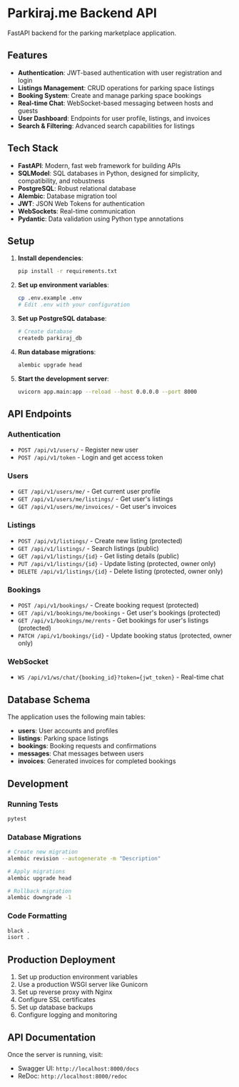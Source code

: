 # Parkiraj.me Backend API

FastAPI backend for the parking marketplace application.

## Features

- **Authentication**: JWT-based authentication with user registration and login
- **Listings Management**: CRUD operations for parking space listings
- **Booking System**: Create and manage parking space bookings
- **Real-time Chat**: WebSocket-based messaging between hosts and guests
- **User Dashboard**: Endpoints for user profile, listings, and invoices
- **Search & Filtering**: Advanced search capabilities for listings

## Tech Stack

- **FastAPI**: Modern, fast web framework for building APIs
- **SQLModel**: SQL databases in Python, designed for simplicity, compatibility, and robustness
- **PostgreSQL**: Robust relational database
- **Alembic**: Database migration tool
- **JWT**: JSON Web Tokens for authentication
- **WebSockets**: Real-time communication
- **Pydantic**: Data validation using Python type annotations

## Setup

1. **Install dependencies**:
   ```bash
   pip install -r requirements.txt
   ```

2. **Set up environment variables**:
   ```bash
   cp .env.example .env
   # Edit .env with your configuration
   ```

3. **Set up PostgreSQL database**:
   ```bash
   # Create database
   createdb parkiraj_db
   ```

4. **Run database migrations**:
   ```bash
   alembic upgrade head
   ```

5. **Start the development server**:
   ```bash
   uvicorn app.main:app --reload --host 0.0.0.0 --port 8000
   ```

## API Endpoints

### Authentication
- `POST /api/v1/users/` - Register new user
- `POST /api/v1/token` - Login and get access token

### Users
- `GET /api/v1/users/me/` - Get current user profile
- `GET /api/v1/users/me/listings/` - Get user's listings
- `GET /api/v1/users/me/invoices/` - Get user's invoices

### Listings
- `POST /api/v1/listings/` - Create new listing (protected)
- `GET /api/v1/listings/` - Search listings (public)
- `GET /api/v1/listings/{id}` - Get listing details (public)
- `PUT /api/v1/listings/{id}` - Update listing (protected, owner only)
- `DELETE /api/v1/listings/{id}` - Delete listing (protected, owner only)

### Bookings
- `POST /api/v1/bookings/` - Create booking request (protected)
- `GET /api/v1/bookings/me/bookings` - Get user's bookings (protected)
- `GET /api/v1/bookings/me/rents` - Get bookings for user's listings (protected)
- `PATCH /api/v1/bookings/{id}` - Update booking status (protected, owner only)

### WebSocket
- `WS /api/v1/ws/chat/{booking_id}?token={jwt_token}` - Real-time chat

## Database Schema

The application uses the following main tables:

- **users**: User accounts and profiles
- **listings**: Parking space listings
- **bookings**: Booking requests and confirmations
- **messages**: Chat messages between users
- **invoices**: Generated invoices for completed bookings

## Development

### Running Tests
```bash
pytest
```

### Database Migrations
```bash
# Create new migration
alembic revision --autogenerate -m "Description"

# Apply migrations
alembic upgrade head

# Rollback migration
alembic downgrade -1
```

### Code Formatting
```bash
black .
isort .
```

## Production Deployment

1. Set up production environment variables
2. Use a production WSGI server like Gunicorn
3. Set up reverse proxy with Nginx
4. Configure SSL certificates
5. Set up database backups
6. Configure logging and monitoring

## API Documentation

Once the server is running, visit:
- Swagger UI: `http://localhost:8000/docs`
- ReDoc: `http://localhost:8000/redoc`